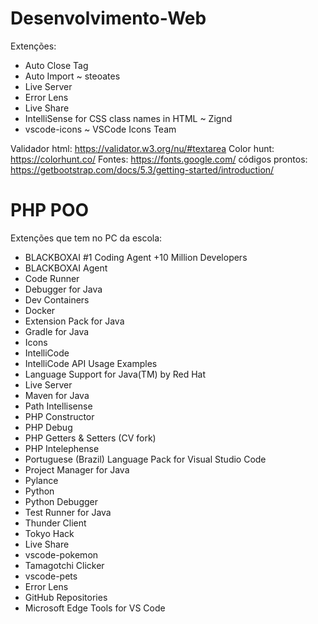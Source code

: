 # Desenvolvimento-Web
Extenções:

- Auto Close Tag
- Auto Import ~ steoates
- Live Server
- Error Lens
- Live Share
- IntelliSense for CSS class names in HTML ~ Zignd
- vscode-icons ~ VSCode Icons Team

Validador html: https://validator.w3.org/nu/#textarea Color hunt: https://colorhunt.co/ Fontes: https://fonts.google.com/ códigos prontos: https://getbootstrap.com/docs/5.3/getting-started/introduction/

# PHP POO

Extenções que tem no PC da escola:

- BLACKBOXAI #1 Coding Agent +10 Million Developers
- BLACKBOXAI Agent
- Code Runner
- Debugger for Java
- Dev Containers
- Docker
- Extension Pack for Java
- Gradle for Java
- Icons
- IntelliCode
- IntelliCode API Usage Examples
- Language Support for Java(TM) by Red Hat
- Live Server
- Maven for Java
- Path Intellisense
- PHP Constructor
- PHP Debug
- PHP Getters & Setters (CV fork)
- PHP Intelephense
- Portuguese (Brazil) Language Pack for Visual Studio Code
- Project Manager for Java
- Pylance
- Python
- Python Debugger
- Test Runner for Java
- Thunder Client
- Tokyo Hack
- Live Share
- vscode-pokemon
- Tamagotchi Clicker
- vscode-pets
- Error Lens
- GitHub Repositories
- Microsoft Edge Tools for VS Code
